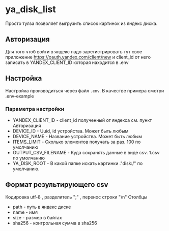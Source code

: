 # ya_disk_list

Просто тулза позволяет выгрузить список картинок из яндекс диска.

## Авторизация

Для того чтоб войти в яндекс надо зарегистрировать тут свое приложение
https://oauth.yandex.com/client/new и client_id от него записать в
YANDEX_CLIENT_ID которая находится в .env

## Настройка

Настройка производиться через файл ```.env```. В качестве примера смотри .env-example

### Параметра настройки

* YANDEX_CLIENT_ID - client_id полученный от яндекса см. пункт Авторизация
* DEVICE_ID - Uuid, id устройства. Может быть любым
* DEVICE_NAME - Название устройства. Может быть любым
* ITEMS_LIMIT - Сколько элементов получать за раз. 100 по умолчанию
* OUTPUT_CSV_FILENAME - Куда сохранять данные в виде csv. 1.csv по умолчанию
* YA_DISK_ROOT - В какой папке искать картинки ."disk:/" по умолчанию.

## Формат результирующего csv

Кодировка utf-8 , разделитель ";" , перенос строки "\n"
Столбцы

* path - путь в яндекс диске
* name - имя
* size - размер в байтах
* sha256 - контрольная сумма в sha256
